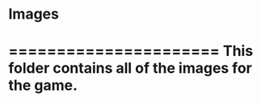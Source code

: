 # Images
======================
This folder contains all of the images for the game.
======================
